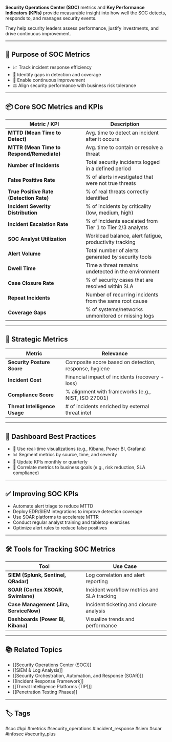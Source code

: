 **Security Operations Center (SOC)** metrics and **Key Performance Indicators (KPIs)** provide measurable insight into how well the SOC detects, responds to, and manages security events.

They help security leaders assess performance, justify investments, and drive continuous improvement.

---

## 🎯 Purpose of SOC Metrics

- 📈 Track incident response efficiency
- 🧠 Identify gaps in detection and coverage
- 🔁 Enable continuous improvement
- ⚖️ Align security performance with business risk tolerance

---

## 📦 Core SOC Metrics and KPIs

| Metric / KPI                | Description                                                 |
|-----------------------------|-------------------------------------------------------------|
| **MTTD (Mean Time to Detect)** | Avg. time to detect an incident after it occurs            |
| **MTTR (Mean Time to Respond/Remediate)** | Avg. time to contain or resolve a threat          |
| **Number of Incidents**     | Total security incidents logged in a defined period         |
| **False Positive Rate**     | % of alerts investigated that were not true threats         |
| **True Positive Rate (Detection Rate)** | % of real threats correctly identified             |
| **Incident Severity Distribution** | % of incidents by criticality (low, medium, high)      |
| **Incident Escalation Rate** | % of incidents escalated from Tier 1 to Tier 2/3 analysts  |
| **SOC Analyst Utilization** | Workload balance, alert fatigue, productivity tracking      |
| **Alert Volume**            | Total number of alerts generated by security tools          |
| **Dwell Time**              | Time a threat remains undetected in the environment         |
| **Case Closure Rate**       | % of security cases that are resolved within SLA            |
| **Repeat Incidents**        | Number of recurring incidents from the same root cause      |
| **Coverage Gaps**           | % of systems/networks unmonitored or missing logs           |

---

## 🧭 Strategic Metrics

| Metric                  | Relevance                                          |
|-------------------------|----------------------------------------------------|
| **Security Posture Score** | Composite score based on detection, response, hygiene |
| **Incident Cost**        | Financial impact of incidents (recovery + loss)   |
| **Compliance Score**     | % alignment with frameworks (e.g., NIST, ISO 27001)|
| **Threat Intelligence Usage** | # of incidents enriched by external threat intel   |

---

## 📌 Dashboard Best Practices

- 🎯 Use real-time visualizations (e.g., Kibana, Power BI, Grafana)
- 📊 Segment metrics by source, time, and severity
- 🔄 Update KPIs monthly or quarterly
- 🧾 Correlate metrics to business goals (e.g., risk reduction, SLA compliance)

---

## ✅ Improving SOC KPIs

- Automate alert triage to reduce MTTD
- Deploy EDR/SIEM integrations to improve detection coverage
- Use SOAR platforms to accelerate MTTR
- Conduct regular analyst training and tabletop exercises
- Optimize alert rules to reduce false positives

---

## 🛠 Tools for Tracking SOC Metrics

| Tool                    | Use Case                                 |
|-------------------------|-------------------------------------------|
| **SIEM (Splunk, Sentinel, QRadar)** | Log correlation and alert reporting       |
| **SOAR (Cortex XSOAR, Swimlane)**   | Incident workflow metrics and SLA tracking |
| **Case Management (Jira, ServiceNow)** | Incident ticketing and closure analysis    |
| **Dashboards (Power BI, Kibana)**   | Visualize trends and performance           |

---

## 📚 Related Topics

- [[Security Operations Center (SOC)]]
- [[SIEM & Log Analysis]]
- [[Security Orchestration, Automation, and Response (SOAR)]]
- [[Incident Response Framework]]
- [[Threat Intelligence Platforms (TIP)]]
- [[Penetration Testing Phases]]

---

## 🏷 Tags

#soc #kpi #metrics #security_operations #incident_response #siem #soar #infosec #security_plus
